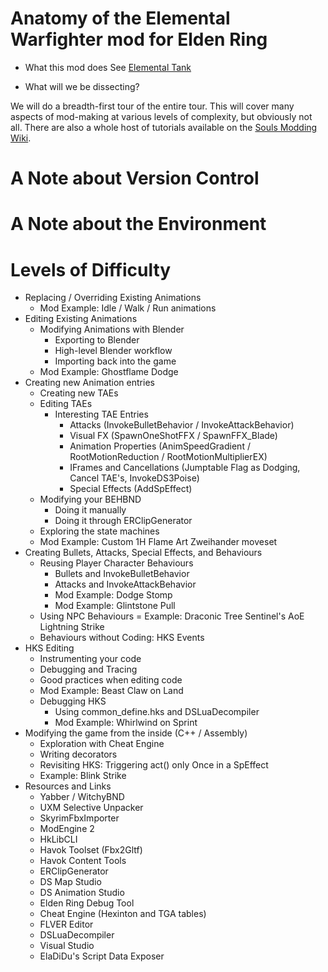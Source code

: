# Anatomy of the Elemental Warfighter mod for Elden Ring

- What this mod does
See [Elemental Tank](https://www.nexusmods.com/eldenring/mods/4920)

- What will we be dissecting?

We will do a breadth-first tour of the entire tour. This will cover many aspects of mod-making at various levels of complexity, but obviously not all. There are also a whole host of tutorials available on the [Souls Modding Wiki](http://soulsmodding.wikidot.com/).

# A Note about Version Control

# A Note about the Environment

# Levels of Difficulty

- Replacing / Overriding Existing Animations
  - Mod Example: Idle / Walk / Run animations
- Editing Existing Animations
  - Modifying Animations with Blender
    - Exporting to Blender
    - High-level Blender workflow
    - Importing back into the game
  - Mod Example: Ghostflame Dodge
- Creating new Animation entries
  - Creating new TAEs
  - Editing TAEs
    - Interesting TAE Entries
      - Attacks (InvokeBulletBehavior / InvokeAttackBehavior)
      - Visual FX (SpawnOneShotFFX / SpawnFFX_Blade)
      - Animation Properties (AnimSpeedGradient / RootMotionReduction / RootMotionMultiplierEX)
      - IFrames and Cancellations (Jumptable Flag as Dodging, Cancel TAE's, InvokeDS3Poise)
      - Special Effects (AddSpEffect)
  - Modifying your BEHBND
    - Doing it manually
    - Doing it through ERClipGenerator
  - Exploring the state machines
  - Mod Example: Custom 1H Flame Art Zweihander moveset
- Creating Bullets, Attacks, Special Effects, and Behaviours
  - Reusing Player Character Behaviours
    - Bullets and InvokeBulletBehavior
    - Attacks and InvokeAttackBehavior
    - Mod Example: Dodge Stomp
    - Mod Example: Glintstone Pull
  - Using NPC Behaviours
    = Example: Draconic Tree Sentinel's AoE Lightning Strike
  - Behaviours without Coding: HKS Events
- HKS Editing
  - Instrumenting your code
  - Debugging and Tracing
  - Good practices when editing code
  - Mod Example: Beast Claw on Land
  - Debugging HKS
    - Using common_define.hks and DSLuaDecompiler
    - Mod Example: Whirlwind on Sprint
- Modifying the game from the inside (C++ / Assembly)
  - Exploration with Cheat Engine
  - Writing decorators
  - Revisiting HKS: Triggering act() only Once in a SpEffect
  - Example: Blink Strike
- Resources and Links
  - Yabber / WitchyBND
  - UXM Selective Unpacker
  - SkyrimFbxImporter
  - ModEngine 2
  - HkLibCLI
  - Havok Toolset (Fbx2Gltf)
  - Havok Content Tools
  - ERClipGenerator
  - DS Map Studio
  - DS Animation Studio
  - Elden Ring Debug Tool
  - Cheat Engine (Hexinton and TGA tables)
  - FLVER Editor
  - DSLuaDecompiler
  - Visual Studio
  - ElaDiDu's Script Data Exposer
